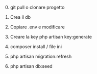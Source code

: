 0. git pull o clonare progetto

1. Crea il db
2. Copiare .env e modificare
3. Creare la key php artisan key:generate
4. composer install / file ini
5. php artisan migration:refresh
6. php artisan db:seed 




